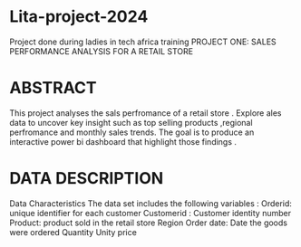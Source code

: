 # Lita-project-2024
Project done during ladies in tech africa training 
PROJECT ONE: SALES PERFORMANCE ANALYSIS FOR A RETAIL STORE 
# ABSTRACT 
This project analyses the sals perfromance of a retail store . Explore ales data to uncover key insight such as top selling products ,regional perfromance and monthly sales trends. 
The goal is to produce an interactive power bi dashboard that highlight those findings . 

# DATA DESCRIPTION 

Data Characteristics 
The data set includes the following variables :
Orderid: unique identifier for each customer 
Customerid : Customer identity number 
Product: product sold in the retail store 
Region
Order date: Date the goods were ordered
Quantity
Unity price 


